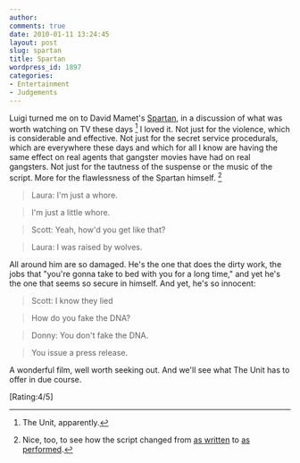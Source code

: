 ```yaml
---
author:
comments: true
date: 2010-01-11 13:24:45
layout: post
slug: spartan
title: Spartan
wordpress_id: 1897
categories:
- Entertainment
- Judgements
---
```


Luigi turned me on to David Mamet's [Spartan](http://www.imdb.com/title/tt0360009/), in a discussion of what was worth watching on TV these days [^fn1] I loved it. Not just for the violence, which is considerable and effective. Not just for the secret service procedurals, which are everywhere these days and which for all I know are having the same effect on real agents that gangster movies have had on real gangsters. Not just for the tautness of the suspense or the music of the script. More for the flawlessness of the Spartan himself. [^fn2]



> Laura: I'm just a whore.  

> I'm just a little whore.  

> Scott: Yeah, how'd you get like that?  

> Laura: I was raised by wolves.

All around him are so damaged. He's the one that does the dirty work, the jobs that "you're gonna take to bed with you for a long time," and yet he's the one that seems so secure in himself. And yet, he's so innocent:

> Scott: I know they lied  

> How do you fake the DNA?

> Donny: You don't fake the DNA.  

> You issue a press release.

A wonderful film, well worth seeking out. And we'll see what The Unit has to offer in due course.

[Rating:4/5]

[^fn1]: The Unit, apparently.

[^fn2]: Nice, too, to see how the script changed from [as written](www.dailyscript.com/scripts/spartan.pdf) to [as performed](http://www.script-o-rama.com/movie_scripts/s/spartan-script-transcript-david-mamet.html). 